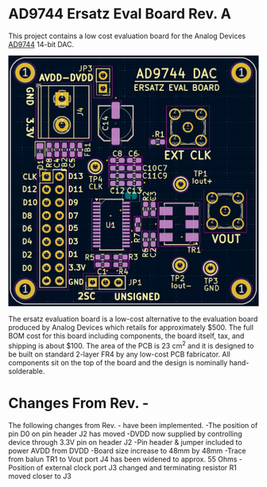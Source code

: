 # AD9744 Ersatz Eval Board Rev. A
This project contains a low cost evaluation board for the Analog Devices [AD9744](https://www.analog.com/media/en/technical-documentation/data-sheets/AD9744.pdf) 14-bit DAC.

![Layout](https://github.com/DarkArtLabs/AD9744-Ersatz-Eval-Board-Rev.-A/blob/main/Pictures/Layout.png)

  The ersatz evaluation board is a low-cost alternative to the evaluation board produced by Analog Devices which retails for approximately $500. The full BOM cost for this board including components, the board itself, tax, and shipping is about $100. 
The area of the PCB is 23 cm<sup>2</sup> and it is designed to be built on standard 2-layer FR4 by any low-cost PCB fabricator. All components sit on the top of the board and the design is nominally hand-solderable. 

# Changes From Rev. -
The following changes from Rev. - have been implemented.
  -The position of pin D0 on pin header J2 has moved
  -DVDD now supplied by controlling device through 3.3V pin on header J2
  -Pin header & jumper included to power AVDD from DVDD
  -Board size increase to 48mm by 48mm
  -Trace from balun TR1 to Vout port J4 has been widened to approx. 55 Ohms
  -Position of external clock port J3 changed and terminating resistor R1 moved closer to J3
